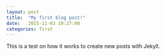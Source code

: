 ```yaml
---
layout: post
title:  "My first blog post!"
date:   2015-11-03 19:27:00
categories: first
---
```


This is a test on how it works to create new posts with Jekyll.
